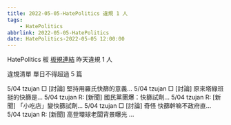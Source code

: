 ```yaml
---
title: 2022-05-05-HatePolitics 違規 1 人
tags:
    - HatePolitics
abbrlink: 2022-05-05-HatePolitics
date: HatePolitics-2022-05-05 12:00:00
---
```

HatePolitics 板 [板規連結](https://www.ptt.cc/bbs/HatePolitics/M.1617115262.A.D60.html)
昨天違規 1 人
<!-- more -->

違規清單
單日不得超過 5 篇

5/04 tzujan □ [討論] 堅持用羅氏快篩的意義…
5/04 tzujan □ [討論] 原來塔綠班挺的快篩是…
5/04 tzujan R: [新聞] 國民黨團爆：快篩試劑…
5/04 tzujan R: [新聞] 「小吃店」變快篩試劑…
5/04 tzujan □ [討論] 奇怪 快篩幹嘛不政府直…
5/04 tzujan R: [新聞] 高登環球老闆背景曝光 …